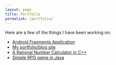 ```yaml
---
layout: page
title: Portfolio
permalink: /portfolio/
---
```


Here are a few of the things I have been working on:

- [Android Fragments Application](https://github.com/oakeef/Android-Fragments)
- [My portfolio/blog site](https://github.com/oakeef/oakeef.github.io)
- [A Rational Number Calculator in C++](https://github.com/oakeef/rational-Calc)
- [Simple RPG game in Java](https://github.com/oakeef/roleplaying-game)